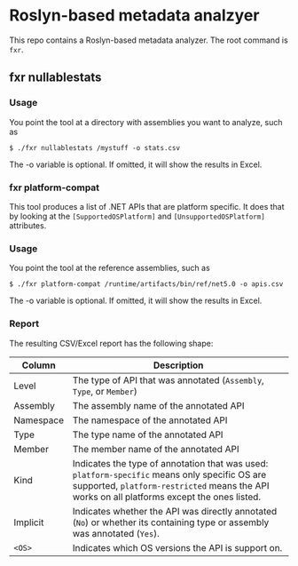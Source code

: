 # Roslyn-based metadata analzyer

This repo contains a Roslyn-based metadata analyzer. The root command is `fxr`.

## fxr nullablestats

### Usage

You point the tool at a directory with assemblies you want to analyze, such as

```text
$ ./fxr nullablestats /mystuff -o stats.csv
```

The -o variable is optional. If omitted, it will show the results in Excel.

### fxr platform-compat

This tool produces a list of .NET APIs that are platform specific. It does that
by looking at the `[SupportedOSPlatform]` and `[UnsupportedOSPlatform]`
attributes.

### Usage

You point the tool at the reference assemblies, such as

```text
$ ./fxr platform-compat /runtime/artifacts/bin/ref/net5.0 -o apis.csv
```

The -o variable is optional. If omitted, it will show the results in Excel.

### Report

The resulting CSV/Excel report has the following shape:

Column    | Description
----------|--------------------------------------------------------------
Level     | The type of API that was annotated (`Assembly`, `Type`, or `Member`)
Assembly  | The assembly name of the annotated API
Namespace | The namespace of the annotated API
Type      | The type name of the annotated API
Member    | The member name of the annotated API
Kind      | Indicates the type of annotation that was used: `platform-specific` means only specific OS are supported, `platform-restricted` means the API works on all platforms except the ones listed.
Implicit  | Indicates whether the API was directly annotated (`No`) or whether its containing type or assembly was annotated (`Yes`).
`<OS>`    | Indicates which OS versions the API is support on.
